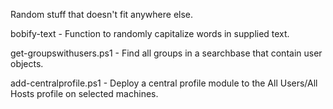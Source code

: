 Random stuff that doesn't fit anywhere else.

bobify-text - Function to randomly capitalize words in supplied text.

get-groupswithusers.ps1 - Find all groups in a searchbase that contain user objects.

add-centralprofile.ps1 - Deploy a central profile module to the All Users/All Hosts profile on selected machines.
